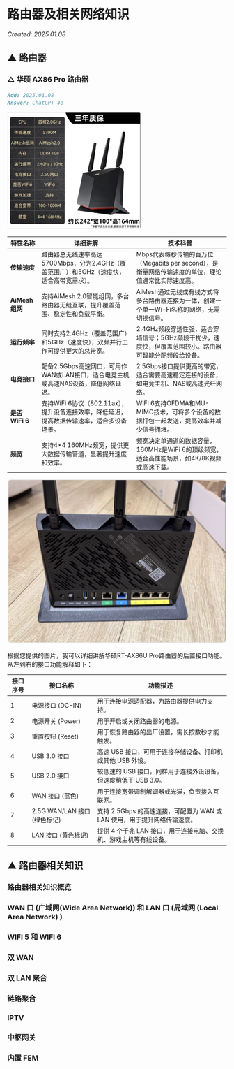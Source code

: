 # 路由器及相关网络知识

*Created: 2025.01.08*




## ▲ 路由器

### △  华硕 AX86 Pro 路由器

```md
Add: 2025.01.08
Answer: ChatGPT 4o
```



<img src="./readme.assets/image-20250108162159554.png" alt="image-20250108162159554" style="zoom:30%;" />

| 特性名称       | 详细讲解                                                     | 技术科普                                                     |
| -------------- | ------------------------------------------------------------ | ------------------------------------------------------------ |
| **传输速度**   | 路由器总无线速率高达5700Mbps，分为2.4GHz（覆盖范围广）和5GHz（速度快，适合高带宽需求）。 | Mbps代表每秒传输的百万位（Megabits per second），是衡量网络传输速度的单位，理论值通常比实际速度高。 |
| **AiMesh组网** | 支持AiMesh 2.0智能组网，多台路由器无缝互联，提升覆盖范围、稳定性和负载平衡。 | AiMesh通过无线或有线方式将多台路由器连接为一体，创建一个单一Wi-Fi名称的网络，无需切换信号。 |
| **运行频率**   | 同时支持2.4GHz（覆盖范围广）和5GHz（速度快），双频并行工作可提供更大的总带宽。 | 2.4GHz频段穿透性强，适合穿墙信号；5GHz频段干扰少，速度快，但覆盖范围较小。路由器可智能分配频段给设备。 |
| **电竞接口**   | 配备2.5Gbps高速网口，可用作WAN或LAN接口，适合电竞主机或高速NAS设备，降低网络延迟。 | 2.5Gbps接口提供更高的带宽，适合需要高速稳定连接的设备，如电竞主机、NAS或高速光纤网络。 |
| **是否WiFi 6** | 支持WiFi 6协议（802.11ax），提升设备连接效率，降低延迟，提高数据传输速率，适合多设备场景。 | WiFi 6支持OFDMA和MU-MIMO技术，可将多个设备的数据打包一起发送，提高效率并减少信号拥堵。 |
| **频宽**       | 支持4×4 160MHz频宽，提供更大数据传输管道，显著提升速度和效率。 | 频宽决定单通道的数据容量，160MHz是WiFi 6的顶级频宽，适合高性能场景，如4K/8K视频或高速下载。 |

<img src="./readme.assets/image-20250108162104812.png" alt="image-20250108162104812" style="zoom:50%;" />

根据您提供的图片，我可以详细讲解华硕RT-AX86U Pro路由器的后置接口功能。从左到右的接口功能解释如下：

| 接口序号 | 接口名称                     | 功能描述                                                     |
| -------- | ---------------------------- | ------------------------------------------------------------ |
| 1        | 电源接口 (DC-IN)             | 用于连接电源适配器，为路由器提供电力支持。                   |
| 2        | 电源开关 (Power)             | 用于开启或关闭路由器的电源。                                 |
| 3        | 重置按钮 (Reset)             | 用于恢复路由器的出厂设置，需长按数秒才能触发。               |
| 4        | USB 3.0 接口                 | 高速 USB 接口，可用于连接存储设备、打印机或其他 USB 外设。   |
| 5        | USB 2.0 接口                 | 较低速的 USB 接口，同样用于连接外设设备，但速度稍低于 USB 3.0。 |
| 6        | WAN 接口 (蓝色)              | 用于连接宽带调制解调器或光猫，负责接入互联网。               |
| 7        | 2.5G WAN/LAN 接口 (绿色标记) | 支持 2.5Gbps 的高速连接，可配置为 WAN 或 LAN 使用，用于提升网络传输速度。 |
| 8        | LAN 接口 (黄色标记)          | 提供 4 个千兆 LAN 接口，用于连接电脑、交换机、游戏主机等有线设备。 |



## ▲ 路由器相关知识


### 路由器相关知识概览

### WAN 口 (广域网(Wide Area Network)) 和 LAN 口 (局域网 (Local Area Network) )

### WIFI 5 和 WIFI 6

### 双 WAN

### 双 LAN 聚合

### 链路聚合


### IPTV

### 中枢网关

### 内置 FEM

















